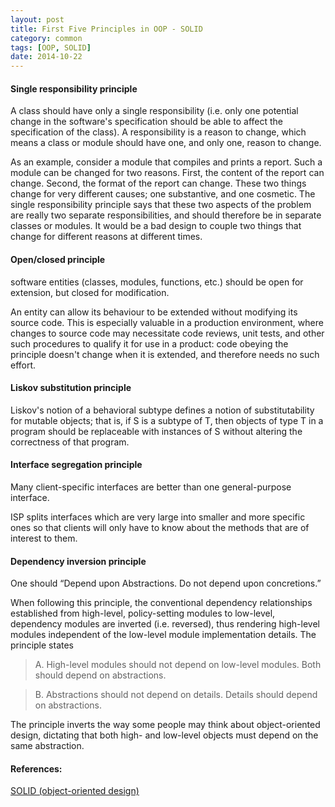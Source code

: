 ```yaml
---
layout: post
title: First Five Principles in OOP - SOLID
category: common
tags: [OOP, SOLID]
date: 2014-10-22
---
```



#### Single responsibility principle

A class should have only a single responsibility (i.e. only one potential change in the software's specification should be able to affect the specification of the class). A responsibility is a reason to change, which means a class or module should have one, and only one, reason to change. 

As an example, consider a module that compiles and prints a report. Such a module can be changed for two reasons. First, the content of the report can change. Second, the format of the report can change. These two things change for very different causes; one substantive, and one cosmetic. The single responsibility principle says that these two aspects of the problem are really two separate responsibilities, and should therefore be in separate classes or modules. It would be a bad design to couple two things that change for different reasons at different times.

#### Open/closed principle

software entities (classes, modules, functions, etc.) should be open for extension, but closed for modification.

An entity can allow its behaviour to be extended without modifying its source code. This is especially valuable in a production environment, where changes to source code may necessitate code reviews, unit tests, and other such procedures to qualify it for use in a product: code obeying the principle doesn't change when it is extended, and therefore needs no such effort.

#### Liskov substitution principle

Liskov's notion of a behavioral subtype defines a notion of substitutability for mutable objects; that is, if S is a subtype of T, then objects of type T in a program should be replaceable with instances of S without altering the correctness of that program.

#### Interface segregation principle

Many client-specific interfaces are better than one general-purpose interface.

ISP splits interfaces which are very large into smaller and more specific ones so that clients will only have to know about the methods that are of interest to them. 

#### Dependency inversion principle

One should “Depend upon Abstractions. Do not depend upon concretions.”

When following this principle, the conventional dependency relationships established from high-level, policy-setting modules to low-level, dependency modules are inverted (i.e. reversed), thus rendering high-level modules independent of the low-level module implementation details. The principle states

> A. High-level modules should not depend on low-level modules. Both should depend on abstractions.

> B. Abstractions should not depend on details. Details should depend on abstractions.

The principle inverts the way some people may think about object-oriented design, dictating that both high- and low-level objects must depend on the same abstraction.


#### References:

[SOLID (object-oriented design)](http://en.wikipedia.org/wiki/SOLID_(object-oriented_design))